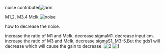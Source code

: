 noise contributer![arm](https://github.com/user-attachments/assets/ecdbce6f-ee26-427c-af21-eeb67910b94c)

M1,2. M3,4 Mclk,![noise](https://github.com/user-attachments/assets/a50d28af-f7b2-4160-85a8-ea95498c070c)

how to decrease the noise.

increase the ratio of M1 and Mclk, decrease sigmaM1. decrease input cm. 
increase the ratio of M3 and Mclk, decrease sigmaS1, M3-5.But the gds1 will decrease which will cause the gain to decrease. 
![2](https://github.com/user-attachments/assets/b7a22783-1eef-4f03-9bcd-e739d603c905)
![1](https://github.com/user-attachments/assets/d53d95dc-a68e-46ea-ac70-3807305ecdc9)

